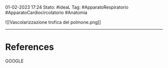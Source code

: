 01-02-2023 17:24
Stato: #ideaL 
Tag: #ApparatoRespiratorio #ApparatoCardiocircolatorio  #Anatomia 

![[Vascolarizzazione trofica del polmone.png]]


---
# References 
GOOGLE
